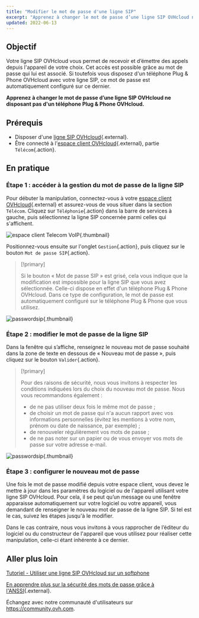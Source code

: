 ```yaml
---
title: "Modifier le mot de passe d'une ligne SIP"
excerpt: "Apprenez à changer le mot de passe d’une ligne SIP OVHcloud ne disposant pas d'un téléphone Plug & Phone OVHcloud"
updated: 2022-06-13
---
```


## Objectif

Votre ligne SIP OVHcloud vous permet de recevoir et d’émettre des appels depuis l'appareil de votre choix. Cet accès est possible grâce au mot de passe qui lui est associé. Si toutefois vous disposez d'un téléphone Plug & Phone OVHcloud avec votre ligne SIP, ce mot de passe est automatiquement configuré sur ce dernier. 

**Apprenez à changer le mot de passe d’une ligne SIP OVHcloud ne disposant pas d'un téléphone Plug & Phone OVHcloud.**

## Prérequis

- Disposer d'une [ligne SIP OVHcloud](https://www.ovhtelecom.fr/telephonie/voip/){.external}.
- Être connecté à l'[espace client OVHcloud](/links/manager){.external}, partie `Télécom`{.action}.

## En pratique

### Étape 1 : accéder à la gestion du mot de passe de la ligne SIP

Pour débuter la manipulation, connectez-vous à votre [espace client OVHcloud](/links/manager){.external} et assurez-vous de vous situer dans la section `Télécom`. Cliquez sur `Téléphonie`{.action} dans la barre de services à gauche, puis sélectionnez la ligne SIP concernée parmi celles qui s'affichent. 

![espace client Telecom VoIP](https://raw.githubusercontent.com/ovh/docs/master/templates/control-panel/product-selection/telecom/tpl-telecom-02-fr-voip.png){.thumbnail}

Positionnez-vous ensuite sur l'onglet `Gestion`{.action}, puis cliquez sur le bouton `Mot de passe SIP`{.action}.

> [!primary]
>
> Si le bouton « Mot de passe SIP » est grisé, cela vous indique que la modification est impossible pour la ligne SIP que vous avez sélectionnée. Celle-ci dispose en effet d'un téléphone Plug & Phone OVHcloud. Dans ce type de configuration, le mot de passe est automatiquement configuré sur le téléphone Plug & Phone que vous utilisez. 
>

![passwordsip](images/password-sip-step1.png){.thumbnail}

### Étape 2 : modifier le mot de passe de la ligne SIP

Dans la fenêtre qui s’affiche, renseignez le nouveau mot de passe souhaité dans la zone de texte en dessous de « Nouveau mot de passe », puis cliquez sur le bouton `Valider`{.action}.

> [!primary]
>
> Pour des raisons de sécurité, nous vous invitons à respecter les conditions indiquées lors du choix du nouveau mot de passe. Nous vous recommandons également :
>
> - de ne pas utiliser deux fois le même mot de passe ;
> - de choisir un mot de passe qui n'a aucun rapport avec vos informations personnelles (évitez les mentions à votre nom, prénom ou date de naissance, par exemple) ;
> - de renouveler régulièrement vos mots de passe ;
> - de ne pas noter sur un papier ou de vous envoyer vos mots de passe sur votre adresse e-mail.
>

![passwordsip](images/password-sip-step2.png){.thumbnail}

### Étape 3 : configurer le nouveau mot de passe

Une fois le mot de passe modifié depuis votre espace client, vous devez le mettre à jour dans les paramètres du logiciel ou de l'appareil utilisant votre ligne SIP OVHcloud. Pour cela, il se peut qu’un message ou une fenêtre apparaisse automatiquement sur votre logiciel ou votre appareil, vous demandant de renseigner le nouveau mot de passe de la ligne SIP. Si tel est le cas, suivez les étapes jusqu'à le modifier.

Dans le cas contraire, nous vous invitons à vous rapprocher de l’éditeur du logiciel ou du constructeur de l'appareil que vous utilisez pour réaliser cette manipulation, celle-ci étant inhérente à ce dernier.

## Aller plus loin

[Tutoriel - Utiliser une ligne SIP OVHcloud sur un softphone](/pages/web_cloud/phone_and_fax/voip/register-sip-softphone)

[En apprendre plus sur la sécurité des mots de passe grâce à l'ANSSI](http://www.ssi.gouv.fr/guide/mot-de-passe/){.external}.

Échangez avec notre communauté d'utilisateurs sur <https://community.ovh.com>.